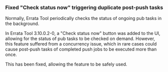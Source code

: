 ### Fixed "Check status now" triggering duplicate post-push tasks

Normally, Errata Tool periodically checks the status of ongoing pub tasks in the
background.

In Errata Tool 3.10.0.2-0, a "Check status now" button was added to the UI,
allowing for the status of pub tasks to be checked on demand.  However, this
feature suffered from a concurrency issue, which in rare cases could cause
post-push tasks of completed push jobs to be executed more than once.

This has been fixed, allowing the feature to be safely used.
